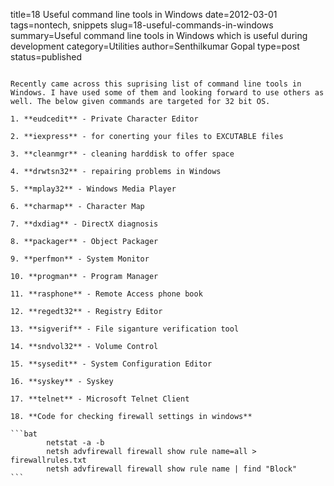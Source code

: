 title=18 Useful command line tools in Windows
date=2012-03-01
tags=nontech, snippets
slug=18-useful-commands-in-windows
summary=Useful command line tools in Windows which is useful during development
category=Utilities
author=Senthilkumar Gopal
type=post
status=published
~~~~~~

Recently came across this suprising list of command line tools in Windows. I have used some of them and looking forward to use others as well. The below given commands are targeted for 32 bit OS.

1. **eudcedit** - Private Character Editor

2. **iexpress** - for conerting your files to EXCUTABLE files

3. **cleanmgr** - cleaning harddisk to offer space

4. **drwtsn32** - repairing problems in Windows

5. **mplay32** - Windows Media Player

6. **charmap** - Character Map

7. **dxdiag** - DirectX diagnosis

8. **packager** - Object Packager

9. **perfmon** - System Monitor

10. **progman** - Program Manager

11. **rasphone** - Remote Access phone book

12. **regedt32** - Registry Editor

13. **sigverif** - File siganture verification tool

14. **sndvol32** - Volume Control

15. **sysedit** - System Configuration Editor

16. **syskey** - Syskey

17. **telnet** - Microsoft Telnet Client

18. **Code for checking firewall settings in windows**

```bat
        netstat -a -b
        netsh advfirewall firewall show rule name=all > firewallrules.txt
        netsh advfirewall firewall show rule name | find "Block"
```